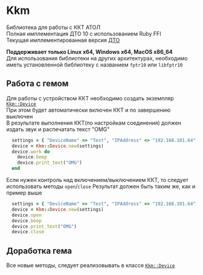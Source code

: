 # Kkm

Библиотека для работы с ККТ АТОЛ  
Полная имплементация ДТО 10 с использованием Ruby FFI  
Текущая имплементированная версия [ДТО](https://github.com/Unact/kkm/blob/master/lib/kkm/version.rb#5)

**Поддерживает только Linux x64, Windows x64, MacOS x86_64**  
Для использования библиотеки на других архитектурах, необходимо иметь установленной библиотеку с названием `fptr10` или `libfptr10`

## Работа с гемом

Для работы с устройством ККТ необходимо создать экземпляр [`Kkm::Device`](https://github.com/Unact/kkm/blob/master/lib/kkm/device.rb)  
При этом будет автоматически включен ККТ и по завершению выключен  
В результате выполнения ККТ(по настройкам соединения) должен издать звук и распечатать текст "OMG"

```ruby
  settings = { "DeviceName" => "Test", "IPAddress" => "192.168.101.64", "IPPort" => "5555", "Model" => "63", "Port" => "2" }
  device = Kkm::Device.new(settings)
  device.work do
    device.beep
    device.print_text("OMG")
  end
```

Если нужен контроль над включением/выключением ККТ, то следует использовать методы `open`/`close`
Результат должен быть таким же, как и пример выше

```ruby
  settings = { "DeviceName" => "Test", "IPAddress" => "192.168.101.64", "IPPort" => "5555", "Model" => "63", "Port" => "2" }
  device = Kkm::Device.new(settings)
  device.open
  device.beep
  device.print_text("OMG")
  device.close
```

## Доработка гема

Все новые методы, следует реализовывать в классе [`Kkm::Device`](https://github.com/Unact/kkm/blob/master/lib/kkm/device.rb)
